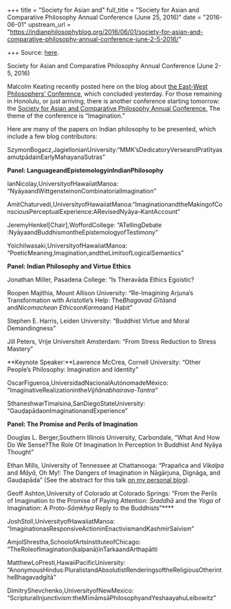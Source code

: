 +++
title = "Society for Asian and"
full_title = "Society for Asian and Comparative Philosophy Annual Conference (June 25, 2016)"
date = "2016-06-01"
upstream_url = "https://indianphilosophyblog.org/2016/06/01/society-for-asian-and-comparative-philosophy-annual-conference-june-2-5-2016/"

+++
Source: [here](https://indianphilosophyblog.org/2016/06/01/society-for-asian-and-comparative-philosophy-annual-conference-june-2-5-2016/).

Society for Asian and Comparative Philosophy Annual Conference (June 2-5, 2016)

Malcolm Keating recently posted here on the blog about [the East-West
Philosophers’
Conference](http://indianphilosophyblog.org/2016/05/23/2016-east-west-philosophers-conference/),
which concluded yesterday. For those remaining in Honolulu, or just
arriving, there is another conference starting tomorrow: the [Society
for Asian and Comparative Philosophy Annual
Conference.](http://www.sacpweb.org/conferences/annual-sacp-conference/)
The theme of the conference is “Imagination.”

Here are many of the papers on Indian philosophy to be presented, which
include a few blog contributors:

SzymonBogacz,JagiellonianUniversity:“MMK’sDedicatoryVerseandPratītyasamutpādainEarlyMahayanaSutras”

**Panel: LanguageandEpistemologyinIndianPhilosophy**

IanNicolay,UniversityofHawaiiatManoa:
“NyāyaandWittgensteinonCombinatorialImagination”

AmitChaturvedi,UniversityofHawaiiatManoa:“ImaginationandtheMakingofConsciousPerceptualExperience:ARevisedNyāya–KantAccount”

JeremyHenkel\[Chair\],WoffordCollege: “ATellingDebate
:NyāyaandBuddhismontheEpistemologyofTestimony”

YoichiIwasaki,UniversityofHawaiiatManoa:
“PoeticMeaning,Imagination,andtheLimitsofLogicalSemantics”

**Panel: Indian Philosophy and Virtue Ethics**

Jonathan Miller, Pasadena College: “Is Theravāda Ethics Egoistic?

Roopen Majithia, Mount Allison University: “Re-Imagining Arjuna’s
Transformation with Aristotle’s Help: The*Bhagavad Gītā*and
and*Nicomachean Ethics*on*Karma*and Habit”

Stephen E. Harris, Leiden University: “Buddhist Virtue and Moral
Demandingness”

Jill Peters, Vrije Universiteit Amsterdam: “From Stress Reduction to
Stress Mastery”

**Keynote Speaker:**Lawrence McCrea, Cornell University: “Other
People’s Philosophy: Imagination and Identity”

OscarFigueroa,UniversidadNacionalAutónomadeMéxico:
“ImaginativeRealizationinthe*Vijñānabhairava-Tantra*“

SthaneshwarTimalsina,SanDiegoStateUniversity:
“GauḍapādaonImaginationandExperience”

**Panel: The Promise and Perils of Imagination**

Douglas L. Berger,Southern Illinois University, Carbondale, “What And
How Do We Sense?The Role Of Imagination In Perception In Buddhist And
Nyāya Thought”

Ethan Mills, University of Tennessee at Chattanooga: “Prapañca and
*Vikalpa* and *Māyā*, Oh My!: The Dangers of Imagination in Nāgārjuna,
Dignāga, and Gauḍapāda” (See the abstract for this talk [on my personal
blog](http://examinedworlds.blogspot.com/2016/06/two-conferences-in-hawaii.html)).

Geoff Ashton,University of Colorado at Colorado Springs: “From the
Perils of Imagination to the Promise of Paying Attention: *Śraddhā* and
the *Yoga* of Imagination: A Proto-*Sāṃkhya* Reply to the
Buddhists”****

JoshStoll,UniversityofHawaiiatManoa:
“ImaginationasResponsiveActioninEnactivismandKashmirSaivism”

AmjolShrestha,SchoolofArtsInstituteofChicago:
“TheRoleofImagination(kalpanā)inTarkaandArthapātti

MatthewLoPresti,HawaiiPacificUniversity:
“AnonymousHindus:PluralistandAbsolutistRenderingsoftheReligiousOtherintheBhagavadgītā”

DimitryShevchenko,UniversityofNewMexico:
“ScripturalInjunctivism:theMīmāmsāPhilosophyandYeshaayahuLeibowitz”
